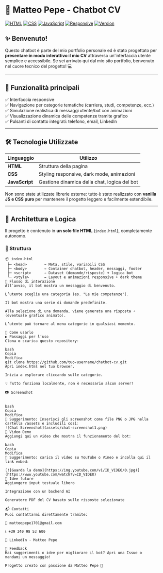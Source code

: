 # 🧠 Matteo Pepe - Chatbot CV

[![HTML](https://img.shields.io/badge/code-HTML-blue)](https://developer.mozilla.org/en-US/docs/Web/HTML)
[![CSS](https://img.shields.io/badge/style-CSS-blueviolet)](https://developer.mozilla.org/en-US/docs/Web/CSS)
[![JavaScript](https://img.shields.io/badge/script-JavaScript-yellow)](https://developer.mozilla.org/en-US/docs/Web/JavaScript)
[![Responsive](https://img.shields.io/badge/UI-Responsive-informational)]()
[![Version](https://img.shields.io/badge/version-1.0-green)]()

## ✨ Benvenuto!

Questo chatbot è parte del mio portfolio personale ed è stato progettato per **presentare in modo interattivo il mio CV** attraverso un'interfaccia utente semplice e accessibile. Se sei arrivato qui dal mio sito portfolio, benvenuto nel cuore tecnico del progetto! 💻

---

## 📌 Funzionalità principali

✅ Interfaccia responsive  
✅ Navigazione per categorie tematiche (carriera, studi, competenze, ecc.)  
✅ Simulazione realistica di messaggi utente/bot con animazioni  
✅ Visualizzazione dinamica delle competenze tramite grafico  
✅ Pulsanti di contatto integrati: telefono, email, LinkedIn  

---

## 🛠️ Tecnologie Utilizzate

| Linguaggio      | Utilizzo                                         |
|-----------------|--------------------------------------------------|
| **HTML**        | Struttura della pagina                          |
| **CSS**         | Styling responsive, dark mode, animazioni       |
| **JavaScript**  | Gestione dinamica della chat, logica del bot    |

Non sono state utilizzate librerie esterne: tutto è stato realizzato con **vanilla JS e CSS puro** per mantenere il progetto leggero e facilmente estendibile.

---

## 🧩 Architettura e Logica

Il progetto è contenuto in **un solo file HTML** (`index.html`), completamente autonomo.

### 📐 Struttura

```plaintext
📦 index.html
 ├─ <head>        → Meta, stile, variabili CSS
 ├─ <body>        → Container chatbot, header, messaggi, footer
 ├─ <script>      → Dataset (domande/risposte) + logica bot
 └─ <style>       → Layout e animazioni responsive + dark theme
🔄 Flusso di interazione
All’avvio, il bot mostra un messaggio di benvenuto.

L’utente sceglie una categoria (es. "Le mie competenze").

Il bot mostra una serie di domande predefinite.

Alla selezione di una domanda, viene generata una risposta + (eventuale grafico animato).

L’utente può tornare al menu categorie in qualsiasi momento.

🧪 Come usarlo
▶️ Passaggi per l’uso
Clona o scarica questo repository:

bash
Copia
Modifica
git clone https://github.com/tuo-username/chatbot-cv.git
Apri index.html nel tuo browser.

Inizia a esplorare cliccando sulle categorie.

💡 Tutto funziona localmente, non è necessario alcun server!

📷 Screenshot


bash
Copia
Modifica
📌 Suggerimento: Inserisci gli screenshot come file PNG o JPG nella cartella /assets e includili così:
![Chat Screenshot](assets/chat-screenshot1.png)
🎥 Video Demo
Aggiungi qui un video che mostra il funzionamento del bot:

bash
Copia
Modifica
📌 Suggerimento: carica il video su YouTube o Vimeo e incolla qui il link embed:

[![Guarda la demo](https://img.youtube.com/vi/ID_VIDEO/0.jpg)](https://www.youtube.com/watch?v=ID_VIDEO)
🚀 Idee future
Aggiungere input testuale libero

Integrazione con un backend AI

Generatore PDF del CV basato sulle risposte selezionate

📬 Contatti
Puoi contattarmi direttamente tramite:

📧 matteopepe1701@gmail.com

📞 +39 340 98 53 600

💼 LinkedIn - Matteo Pepe

💬 Feedback
Hai suggerimenti o idee per migliorare il bot? Apri una Issue o mandami un messaggio!

Progetto creato con passione da Matteo Pepe 💙
